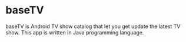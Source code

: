 # baseTV
baseTV is Android TV show catalog that let you get update the latest TV show. This app is written in Java programming language.
